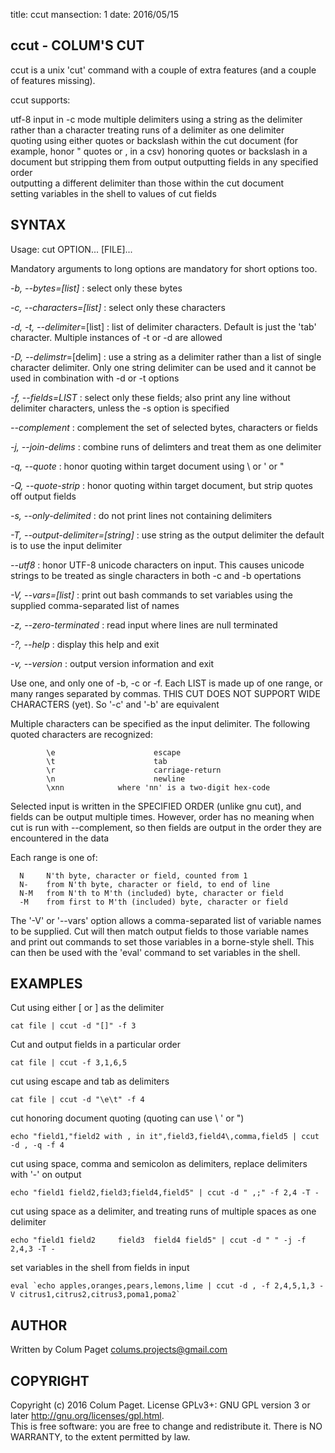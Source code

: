 title: ccut
mansection: 1
date: 2016/05/15


ccut - COLUM'S CUT
------------------

ccut is a unix 'cut' command with a couple of extra features (and a couple of features missing). 

ccut supports:

utf-8 input in -c mode
multiple delimiters
using a string as the delimiter rather than a character
treating runs of a delimiter as one delimiter   
quoting using either quotes or backslash within the cut document (for example, honor " quotes or \, in a csv)
honoring quotes or backslash in a document but stripping them from output
outputting fields in any specified order   
outputting a different delimiter than those within the cut document   
setting variables in the shell to values of cut fields   



SYNTAX
------

Usage: cut OPTION... [FILE]...

Mandatory arguments to long options are mandatory for short options too.

*-b, --bytes=[list]*
 : select only these bytes

*-c, --characters=[list]*
 : select only these characters

*-d, -t, --delimiter*=[list] 
 : list of delimiter characters. Default is just the 'tab' character. Multiple instances of -t or -d are allowed

*-D, --delimstr*=[delim] 
 : use a string as a delimiter rather than a list of single character delimiter. Only one string delimiter can be used and it cannot be used in combination with -d or -t options

*-f, --fields=LIST*
 : select only these fields;  also print any line without delimiter characters, unless the -s option is specified

*--complement*
 : complement the set of selected bytes, characters or fields

*-j, --join-delims*
 : combine runs of delimters and treat them as one delimiter

*-q, --quote*
 : honor quoting within target document using \ or ' or "

*-Q, --quote-strip*
 : honor quoting within target document, but strip quotes off output fields

*-s, --only-delimited*
 : do not print lines not containing delimiters

*-T, --output-delimiter=[string]*
 : use string as the output delimiter the default is to use the input delimiter

*--utf8*
 : honor UTF-8 unicode characters on input. This causes unicode strings to be treated as single characters in both -c and -b opertations

*-V, --vars=[list]*
 : print out bash commands to set variables using the supplied comma-separated list of names

*-z, --zero-terminated*
 : read input where lines are null terminated

*-?, --help*
 : display this help and exit

*-v, --version*
 : output version information and exit


Use one, and only one of -b, -c or -f.  Each LIST is made up of one range, or many ranges separated by commas.
THIS CUT DOES NOT SUPPORT WIDE CHARACTERS (yet). So '-c' and '-b' are equivalent

Multiple characters can be specified as the input delimiter. The following quoted characters are recognized:
```
        \e                      escape
        \t                      tab
        \r                      carriage-return
        \n                      newline
        \xnn            where 'nn' is a two-digit hex-code
```

Selected input is written in the SPECIFIED ORDER (unlike gnu cut), and fields can be output multiple times.
However, order has no meaning when cut is run with --complement, so then fields are output in the order they are encountered in the data

Each range is one of:
```
  N     N'th byte, character or field, counted from 1
  N-    from N'th byte, character or field, to end of line
  N-M   from N'th to M'th (included) byte, character or field
  -M    from first to M'th (included) byte, character or field
```

The '-V' or '--vars' option allows a comma-separated list of variable names to be supplied. Cut will then match output fields to those variable names and print out commands to set those variables in a borne-style shell. This can then be used with the 'eval' command to set variables in the shell.


EXAMPLES
--------

Cut using either [ or ] as the delimiter

`cat file | ccut -d "[]" -f 3`

Cut and output fields in a particular order

`cat file | ccut -f 3,1,6,5`

cut using escape and tab as delimiters

`cat file | ccut -d "\e\t" -f 4`

cut honoring document quoting (quoting can use \\ ' or ")

`echo "field1,"field2 with , in it",field3,field4\,comma,field5 | ccut -d , -q -f 4`

cut using space, comma and semicolon as delimiters, replace delimiters with '-' on output

`echo "field1 field2,field3;field4,field5" | ccut -d " ,;" -f 2,4 -T -`

cut using space as a delimiter, and treating runs of multiple spaces as one delimiter

`echo "field1 field2     field3  field4 field5" | ccut -d " " -j -f 2,4,3 -T -`

set variables in the shell from fields in input

```eval `echo apples,oranges,pears,lemons,lime | ccut -d , -f 2,4,5,1,3 -V citrus1,citrus2,citrus3,poma1,poma2` ```


AUTHOR
------

Written by Colum Paget <colums.projects@gmail.com>

COPYRIGHT
---------

Copyright (c) 2016 Colum Paget. License GPLv3+: GNU GPL version 3 or later <http://gnu.org/licenses/gpl.html>.  
This is free software: you are free to change and redistribute it. There is NO WARRANTY, to the extent permitted by law.


